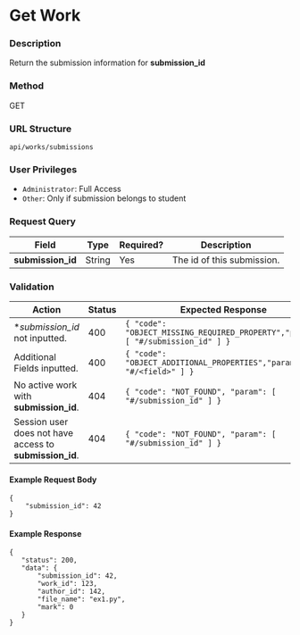 Get Work
===
### Description
Return the submission information for **submission_id**

### Method
GET

### URL Structure
`api/works/submissions`

### User Privileges
* `Administrator`: Full Access
* `Other`: Only if submission belongs to student

### Request Query
| Field             | Type   | Required? | Description                |
|-------------------|--------|-----------|----------------------------|
| **submission_id** | String | Yes       | The id of this submission. |

### Validation
| Action                                            | Status | Expected Response                                                         |
|---------------------------------------------------|--------|---------------------------------------------------------------------------|
| **submission_id* not inputted.                    | 400    | `{ "code": "OBJECT_MISSING_REQUIRED_PROPERTY","param": [ "#/submission_id" ] }` |
| Additional Fields inputted.                       | 400    | `{ "code": "OBJECT_ADDITIONAL_PROPERTIES","param": [ "#/<field>" ] }`     |
| No active work with **submission_id**.                  | 404    | `{ "code": "NOT_FOUND", "param": [ "#/submission_id" ] }`                       |
| Session user does not have access to **submission_id**. | 404    | `{ "code": "NOT_FOUND", "param": [ "#/submission_id" ] }`                       |

#### Example Request Body
```
{
    "submission_id": 42
}
```
#### Example Response
```
{
   "status": 200,
   "data": {
       "submission_id": 42,
       "work_id": 123,
       "author_id": 142,
       "file_name": "ex1.py",
       "mark": 0
   }
}
```
